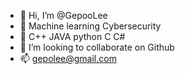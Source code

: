 - 👋 Hi, I’m @GepooLee
- 👀 Machine learning Cybersecurity
- 🌱 C++ JAVA python C C#
- 💞️ I’m looking to collaborate on Github
- 📫 gepolee@gmail.com

<!---
GepooLee/GepooLee is a ✨ special ✨ repository because its `README.md` (this file) appears on your GitHub profile.
You can click the Preview link to take a look at your changes.
--->
